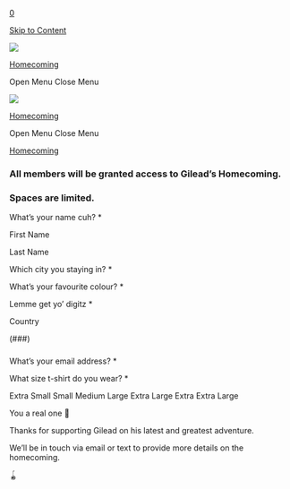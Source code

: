 [0](/cart)

[Skip to Content](#page)


[![](//images.squarespace-cdn.com/content/v1/64efbf6eebdcc1606c0fe414/c29590a9-615a-47f1-9de0-8f5af5fd43e7/Untitled_Artwork.png?format=1500w)](/)

[Homecoming](/)



Open Menu
Close Menu

[![](//images.squarespace-cdn.com/content/v1/64efbf6eebdcc1606c0fe414/c29590a9-615a-47f1-9de0-8f5af5fd43e7/Untitled_Artwork.png?format=1500w)](/)

[Homecoming](/)



Open Menu
Close Menu

[Homecoming](/)



### All members will be granted access to Gilead’s Homecoming.

### Spaces are limited.

What’s your name cuh?
\*

First Name

Last Name

Which city you staying in?
\*

What’s your favourite colour?
\*

Lemme get yo’ digitz
\*

Country

(###)

###

####

What’s your email address?
\*

What size t-shirt do you wear?
\*

Extra Small
Small
Medium
Large
Extra Large
Extra Extra Large

You a real one 🥲

Thanks for supporting Gilead on his latest and greatest adventure.

We’ll be in touch via email or text to provide more details on the homecoming.

🪀